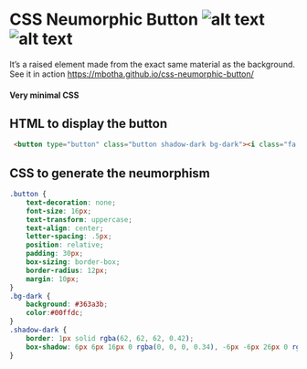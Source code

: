 # CSS Neumorphic Button ![alt text](https://img.shields.io/badge/CSS--blue "CSS") ![alt text](https://img.shields.io/badge/HTML5--blue "CSS")
It’s a raised element made from the exact same material as the background.
 See it in action https://mbotha.github.io/css-neumorphic-button/



 
 #### Very minimal CSS
## HTML to display the button

```html
 <button type="button" class="button shadow-dark bg-dark"><i class="fa fa-play" aria-hidden="true"></i></button>
```
## CSS to generate the neumorphism

```css
.button {
    text-decoration: none;
    font-size: 16px;
    text-transform: uppercase;
    text-align: center;
    letter-spacing: .5px;
    position: relative;
    padding: 30px;
    box-sizing: border-box;
    border-radius: 12px;
    margin: 10px;
}
.bg-dark {
    background: #363a3b;
    color:#00ffdc;
}
.shadow-dark {
    border: 1px solid rgba(62, 62, 62, 0.42);
    box-shadow: 6px 6px 16px 0 rgba(0, 0, 0, 0.34), -6px -6px 26px 0 rgba(78, 78, 78, 0.98);
}
 ```
        

